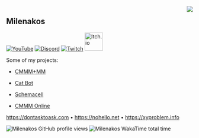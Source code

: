 <img align="right" src="https://github-readme-stats.vercel.app/api?username=milena-kos">

## Milenakos

[![YouTube](https://github.com/gauravghongde/social-icons/raw/master/SVG/Color/Youtube.svg)](https://youtube.com/@Milenakos)
[![Discord](https://github.com/gauravghongde/social-icons/raw/master/SVG/Color/Discord.svg)](https://discord.gg/4AuJn7FepS)
[![Twitch](https://github.com/gauravghongde/social-icons/raw/master/SVG/Color/Twitch.svg)](https://twitch.tv/milenakos)
[<img src="https://static-00.iconduck.com/assets.00/itch-io-icon-512x512-wwio9bi8.png" alt="Itch.io" style="width:49px;"/>](https://milenakos.itch.io)

Some of my projects:

- [CMMM+MM](https://milenakos.itch.io/cmmm-plus-milenakos-mod)

- [Cat Bot](https://github.com/milena-kos/cat-bot)

- [Schemacell](https://milenakos.itch.io/schemacell)

- [CMMM Online](https://milenakos.itch.io/cmmm-online)

https://dontasktoask.com • https://nohello.net • https://xyproblem.info

![Milenakos GitHub profile views](https://komarev.com/ghpvc/?username=milena-kos&label=Profile%20views&color=4f94ef)
![Milenakos WakaTime total time](https://wakatime.com/badge/user/9255df94-b002-4908-90da-d71683162640.svg)

